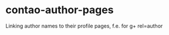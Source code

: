 contao-author-pages
===================

Linking author names to their profile pages, f.e. for g+ rel=author
